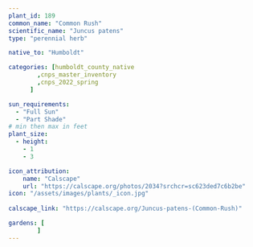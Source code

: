 ```yaml
---
plant_id: 189 
common_name: "Common Rush"
scientific_name: "Juncus patens"
type: "perennial herb"

native_to: "Humboldt"

categories: [humboldt_county_native
        ,cnps_master_inventory
        ,cnps_2022_spring
      ]

sun_requirements:
  - "Full Sun"
  - "Part Shade"
# min then max in feet
plant_size:
  - height: 
    - 1 
    - 3

icon_attribution: 
    name: "Calscape"
    url: "https://calscape.org/photos/2034?srchcr=sc623ded7c6b2be"
icon: "/assets/images/plants/_icon.jpg"
 
calscape_link: "https://calscape.org/Juncus-patens-(Common-Rush)"

gardens: [
        ]
---
```








